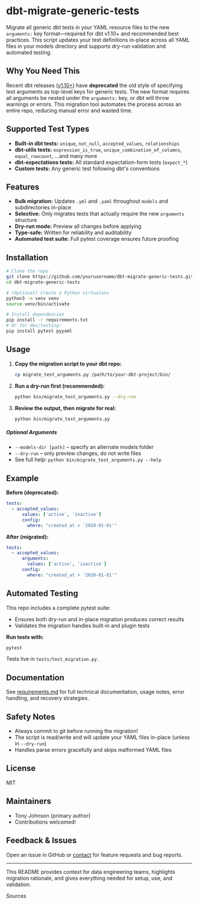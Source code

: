# dbt-migrate-generic-tests

Migrate all generic dbt tests in your YAML resource files to the new `arguments:` key format—required for dbt v1.10+ and recommended best practices. This script updates your test definitions in-place across all YAML files in your models directory and supports dry-run validation and automated testing.

## Why You Need This

Recent dbt releases ([v1.10+](https://docs.getdbt.com/docs/dbt-versions/core-upgrade/upgrading-to-v1.8)) have **deprecated** the old style of specifying test arguments as top-level keys for generic tests. The new format requires all arguments be nested under the `arguments:` key, or dbt will throw warnings or errors. This migration tool automates the process across an entire repo, reducing manual error and wasted time.

## Supported Test Types

- **Built-in dbt tests:** `unique`, `not_null`, `accepted_values`, `relationships`
- **dbt-utils tests:** `expression_is_true`, `unique_combination_of_columns`, `equal_rowcount`, ...and many more
- **dbt-expectations tests:** All standard expectation-form tests (`expect_*`)
- **Custom tests:** Any generic test following dbt's conventions

## Features

- **Bulk migration:** Updates `.yml` and `.yaml` throughout `models` and subdirectories in-place  
- **Selective:** Only migrates tests that actually require the new `arguments` structure  
- **Dry-run mode:** Preview all changes before applying  
- **Type-safe:** Written for reliability and auditability
- **Automated test suite:** Full pytest coverage ensures future proofing

## Installation

```bash
# Clone the repo
git clone https://github.com/yourusername/dbt-migrate-generic-tests.git
cd dbt-migrate-generic-tests

# (Optional) Create a Python virtualenv
python3 -m venv venv
source venv/bin/activate

# Install dependencies
pip install -r requirements.txt
# Or for dev/testing:
pip install pytest pyyaml
```

## Usage

1. **Copy the migration script to your dbt repo:**
   ```bash
   cp migrate_test_arguments.py /path/to/your-dbt-project/bin/
   ```
2. **Run a dry-run first (recommended):**
   ```bash
   python bin/migrate_test_arguments.py --dry-run
   ```
3. **Review the output, then migrate for real:**
   ```bash
   python bin/migrate_test_arguments.py
   ```

##### Optional Arguments

- `--models-dir [path]` – specify an alternate models folder
- `--dry-run` – only preview changes, do not write files
- See full help: `python bin/migrate_test_arguments.py --help`

## Example

**Before (deprecated):**
```yaml
tests:
  - accepted_values:
      values: ['active', 'inactive']
      config:
        where: "created_at > '2020-01-01'"
```

**After (migrated):**
```yaml
tests:
  - accepted_values:
      arguments:
        values: ['active', 'inactive']
      config:
        where: "created_at > '2020-01-01'"
```

## Automated Testing

This repo includes a complete pytest suite:
- Ensures both dry-run and in-place migration produces correct results
- Validates the migration handles built-in and plugin tests

**Run tests with:**
```bash
pytest
```
Tests live in `tests/test_migration.py`.

## Documentation

See [requirements.md](requirements.md) for full technical documentation, usage notes, error handling, and recovery strategies.

## Safety Notes

- Always commit to git before running the migration!
- The script is read/write and will update your YAML files in-place (unless in `--dry-run`)
- Handles parse errors gracefully and skips malformed YAML files

## License

MIT

## Maintainers

- Tony Johnson (primary author)
- Contributions welcomed!

## Feedback & Issues

Open an issue in GitHub or [contact](mailto:youremail@domain.com) for feature requests and bug reports.

***

This README provides context for data engineering teams, highlights migration rationale, and gives everything needed for setup, use, and validation.

Sources
